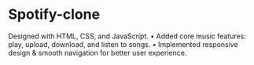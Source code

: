 # Spotify-clone
Designed with HTML, CSS, and JavaScript.  • Added core music features: play, upload, download, and listen to songs.  • Implemented responsive design &amp; smooth navigation for better user experience.
